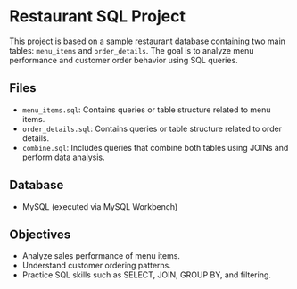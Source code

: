 # Restaurant SQL Project

This project is based on a sample restaurant database containing two main tables: `menu_items` and `order_details`. The goal is to analyze menu performance and customer order behavior using SQL queries.

## Files

- `menu_items.sql`: Contains queries or table structure related to menu items.
- `order_details.sql`: Contains queries or table structure related to order details.
- `combine.sql`: Includes queries that combine both tables using JOINs and perform data analysis.

## Database

- MySQL (executed via MySQL Workbench)

## Objectives

- Analyze sales performance of menu items.
- Understand customer ordering patterns.
- Practice SQL skills such as SELECT, JOIN, GROUP BY, and filtering.
